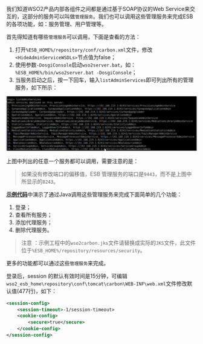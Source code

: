 我们知道WSO2产品内部各组件之间都是通过基于SOAP协议的Web Service来交互的，这部分的服务可以叫做`管理服务`。我们也可以调用这些管理服务来完成ESB的各项功能，如：服务管理、用户管理等。

首先得知道有哪些`管理服务`可以调用，下面是查看的方法：

1. 打开`%ESB_HOME%/repository/conf/carbon.xml`文件，修改`<HideAdminServiceWSDLs>`节点值为false；
2. 使用参数`-DosgiConsole`启动`wso2server.bat`，如：`%ESB_HOME%/bin/wso2server.bat -DosgiConsole`；
3. 当服务启动之后，按一下回车，输入`listAdminServices`即可列出所有的管理服务，如下所示：

![](./services.png)

上图中列出的任意一个服务都可以调用，需要注意的是：
> 如果没有修改端口的偏移值，ESB 管理服务的端口是`9443`，而不是上图中所显示的`8243`。

[**示例代码**](./src.zip)中演示了通过Java调用这些管理服务来完成下面简单的几个功能：

1. 登录；
2. 查看所有服务；
3. 添加代理服务；
4. 删除代理服务。

> 注意 ：示例工程中的`wso2carbon.jks`文件请替换成实际的`JKS`文件，此文件位于`%ESB_HOME%/repository/resources/security`。 

更多的功能都可以通过这些`管理服务`来完成。

登录后，session 的默认有效时间是15分钟，可编辑`wso2_esb_home\repository\conf\tomcat\carbon\WEB-INF\web.xml`文件修改默认值(477行)，如下：
```xml
<session-config>
    <session-timeout>-1/session-timeout>
    <cookie-config>
        <secure>true</secure>
    </cookie-config>
</session-config>
```
